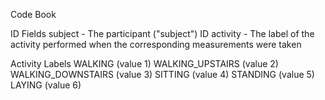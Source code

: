 Code Book

ID Fields
subject - The participant ("subject") ID
activity - The label of the activity performed when the corresponding measurements were taken

Activity Labels
WALKING (value 1)
WALKING_UPSTAIRS (value 2)
WALKING_DOWNSTAIRS (value 3)
SITTING (value 4)
STANDING (value 5)
LAYING (value 6)

